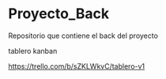 # Proyecto_Back
Repositorio que contiene el back del proyecto

tablero kanban

https://trello.com/b/sZKLWkvC/tablero-v1
